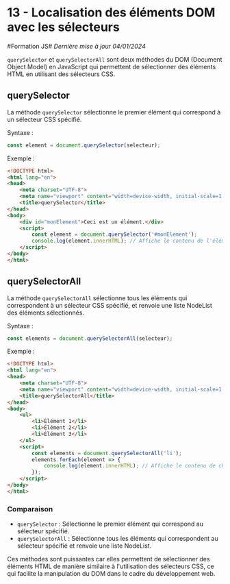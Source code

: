 # 13 - Localisation des éléments DOM avec les sélecteurs

#Formation JS#
*Dernière mise à jour 04/01/2024*

`querySelector` et `querySelectorAll` sont deux méthodes du DOM (Document Object Model) en JavaScript qui permettent de sélectionner des éléments HTML en utilisant des sélecteurs CSS.

## querySelector

La méthode `querySelector` sélectionne le premier élément qui correspond à un sélecteur CSS spécifié.

Syntaxe :

```js
const element = document.querySelector(selecteur);
```

Exemple :

```html
<!DOCTYPE html>
<html lang="en">
<head>
    <meta charset="UTF-8">
    <meta name="viewport" content="width=device-width, initial-scale=1.0">
    <title>querySelector</title>
</head>
<body>
    <div id="monElement">Ceci est un élément.</div>
    <script>
        const element = document.querySelector('#monElement');
        console.log(element.innerHTML); // Affiche le contenu de l'élément
    </script>
</body>
</html>
```

## querySelectorAll

La méthode `querySelectorAll` sélectionne tous les éléments qui correspondent à un sélecteur CSS spécifié, et renvoie une liste NodeList des éléments sélectionnés.

Syntaxe :

```js
const elements = document.querySelectorAll(selecteur);
```

Exemple :

```html
<!DOCTYPE html>
<html lang="en">
<head>
    <meta charset="UTF-8">
    <meta name="viewport" content="width=device-width, initial-scale=1.0">
    <title>querySelectorAll</title>
</head>
<body>
    <ul>
        <li>Élément 1</li>
        <li>Élément 2</li>
        <li>Élément 3</li>
    </ul>
    <script>
        const elements = document.querySelectorAll('li');
        elements.forEach(element => {
            console.log(element.innerHTML); // Affiche le contenu de chaque élément li
        });
    </script>
</body>
</html>
```

### Comparaison

- `querySelector` : Sélectionne le premier élément qui correspond au sélecteur spécifié.
- `querySelectorAll` : Sélectionne tous les éléments qui correspondent au sélecteur spécifié et renvoie une liste NodeList.

Ces méthodes sont puissantes car elles permettent de sélectionner des éléments HTML de manière similaire à l'utilisation des sélecteurs CSS, ce qui facilite la manipulation du DOM dans le cadre du développement web.
